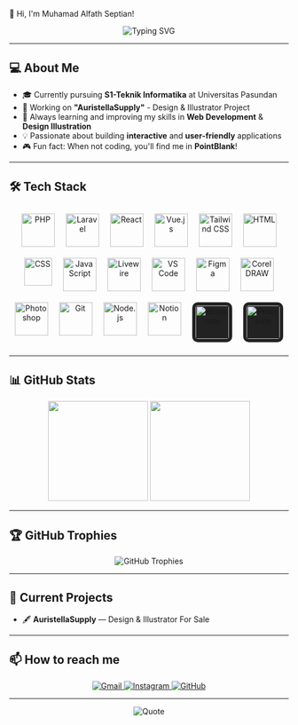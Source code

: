 👋 Hi, I'm Muhamad Alfath Septian!

<div align="center">
  <img src="https://readme-typing-svg.herokuapp.com?font=Fira+Code&size=22&duration=3000&pause=1000&color=0AFFEF&center=true&vCenter=true&width=650&height=80&lines=S1+Teknik+Informatika;Universitas+Pasundan;Web+Developer;Design+Illustrator" alt="Typing SVG" />
</div>

---

## 💻 About Me

- 🎓 Currently pursuing **S1-Teknik Informatika** at Universitas Pasundan
- 🎨 Working on **"AuristellaSupply"** - Design & Illustrator Project
- 🌱 Always learning and improving my skills in **Web Development** & **Design Illustration**
- 💡 Passionate about building **interactive** and **user-friendly** applications
- 🎮 Fun fact: When not coding, you'll find me in **PointBlank**!

---

## 🛠️ Tech Stack

<div align="center" style="display: flex; flex-wrap: wrap; justify-content: center;">
  <img width="60" src="https://www.php.net/images/logos/new-php-logo.svg" alt="PHP" style="margin: 10px;" />
  <img width="60" src="https://laravel.com/img/logomark.min.svg" alt="Laravel" style="margin: 10px;" />
  <img width="60" src="https://upload.wikimedia.org/wikipedia/commons/a/a7/React-icon.svg" alt="React" style="margin: 10px;" />
  <img width="60" src="https://vuejs.org/images/logo.png" alt="Vue.js" style="margin: 10px;" />
  <img width="60" src="https://upload.wikimedia.org/wikipedia/commons/d/d5/Tailwind_CSS_Logo.svg" alt="Tailwind CSS" style="margin: 10px;" />
  <img width="60" src="https://upload.wikimedia.org/wikipedia/commons/6/61/HTML5_logo_and_wordmark.svg" alt="HTML" style="margin: 10px;" />
  <img width="50" src="https://upload.wikimedia.org/wikipedia/commons/d/d5/CSS3_logo_and_wordmark.svg" alt="CSS" style="margin: 10px;" />
  <img width="60" src="https://upload.wikimedia.org/wikipedia/commons/6/6a/JavaScript-logo.png" alt="JavaScript" style="margin: 10px;" />
  <img width="60" src="https://laravel-livewire.com/img/twitter.png" alt="Livewire" style="margin: 10px;" />
  <img width="60" src="https://code.visualstudio.com/assets/images/code-stable.png" alt="VS Code" style="margin: 10px;" />
  <img width="60" src="https://cdn.sanity.io/images/599r6htc/regionalized/5094051dac77593d0f0978bdcbabaf79e5bb855c-1080x1080.png?w=540&q=75&fit=max&auto=format&dpr=1.5" alt="Figma" style="margin: 10px;" />
  <img width="60" src="https://upload.wikimedia.org/wikipedia/commons/9/97/LOGO-CORELDRAW-GRAPHICS-SUITE.svg" alt="CorelDRAW" style="margin: 10px;" />
  <img width="60" src="https://upload.wikimedia.org/wikipedia/commons/a/af/Adobe_Photoshop_CC_icon.svg" alt="Photoshop" style="margin: 10px;" />
  <img width="60" src="https://git-scm.com/images/logos/downloads/Git-Icon-1788C.png" alt="Git" style="margin: 10px;" />
  <img width="60" src="https://upload.wikimedia.org/wikipedia/commons/d/d9/Node.js_logo.svg" alt="Node.js" style="margin: 10px;" />
  <img width="60" src="https://www.notion.so/cdn-cgi/image/format=auto,width=1920,quality=100/front-static/shared/icons/notion-app-icon-3d.png" alt="Notion" style="margin: 10px;" />
  <img width="60" src="https://www.blocknotejs.org/favicon.svg" alt="Blocknote" style="margin: 10px; background-color: #222; padding: 6px; border-radius: 10px;" />
  <img width="60" src="https:https://upload.wikimedia.org/wikipedia/en/9/9b/Procreate_icon.png" alt="Procreate" style="margin: 10px; background-color: #222; padding: 6px; border-radius: 10px;" />
</div>

---

## 📊 GitHub Stats
<div align="center">
  <img height="180em" src="https://github-readme-stats.vercel.app/api?username=muhamadafat&show_icons=true&theme=tokyonight&include_all_commits=true&count_private=true" />
  <img height="180em" src="https://github-readme-stats.vercel.app/api/top-langs/?username=muhamadafat&layout=compact&langs_count=7&theme=tokyonight" />
</div>

---

## 🏆 GitHub Trophies
<div align="center">
  <img src="https://github-profile-trophy.vercel.app/?username=muhamadafat&theme=darkhub&no-frame=false&no-bg=true&margin-w=4" alt="GitHub Trophies" />
</div>

---

## 🚀 Current Projects

- 🖋 **AuristellaSupply** — Design & Illustrator For Sale

---

## 📫 How to reach me

<div align="center">
  <a href="mailto:muhamadafattt@gmail.com">
    <img src="https://img.shields.io/badge/Gmail-D14836?style=for-the-badge&logo=gmail&logoColor=white" alt="Gmail" />
  </a>
  <a href="https://www.instagram.com/_muhamadafat/" target="_blank">
    <img src="https://img.shields.io/badge/Instagram-E4405F?style=for-the-badge&logo=instagram&logoColor=white" alt="Instagram" />
  </a>
  <a href="https://github.com/Muhamadafat" target="_blank">
    <img src="https://img.shields.io/badge/GitHub-100000?style=for-the-badge&logo=github&logoColor=white" alt="GitHub" />
  </a>
</div>

---

<div align="center">
  <img src="https://img.shields.io/badge/quote-Life%20As%20If%20You%20Were%20To%20Die%20Tomorrow-red?style=for-the-badge&logo=quote" alt="Quote" />
</div>
